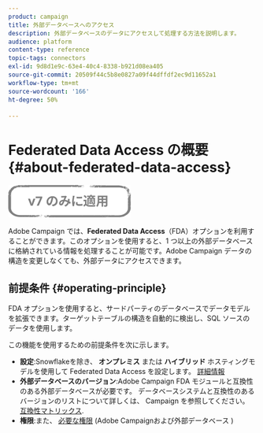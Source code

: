 ```yaml
---
product: campaign
title: 外部データベースへのアクセス
description: 外部データベースのデータにアクセスして処理する方法を説明します。
audience: platform
content-type: reference
topic-tags: connectors
exl-id: 9d8d1e9c-63e4-40c4-8338-b921d08ea405
source-git-commit: 20509f44c5b8e0827a09f44dffdf2ec9d11652a1
workflow-type: tm+mt
source-wordcount: '166'
ht-degree: 50%

---
```


# Federated Data Access の概要 {#about-federated-data-access}

![](../../assets/v7-only.svg)

Adobe Campaign では、**Federated Data Access**（FDA）オプションを利用することができます。このオプションを使用すると、1 つ以上の外部データベースに格納されている情報を処理することが可能です。Adobe Campaign データの構造を変更しなくても、外部データにアクセスできます。

## 前提条件 {#operating-principle}

FDA オプションを使用すると、サードパーティのデータベースでデータモデルを拡張できます。ターゲットテーブルの構造を自動的に検出し、SQL ソースのデータを使用します。

この機能を使用するための前提条件を次に示します。

* **設定**:Snowflakeを除き、 **オンプレミス** または **ハイブリッド** ホスティングモデルを使用して Federated Data Access を設定します。 [詳細情報](../../installation/using/hosting-models.md)
* **外部データベースのバージョン**:Adobe Campaign FDA モジュールと互換性のある外部データベースが必要です。 データベースシステムと互換性のあるバージョンのリストについて詳しくは、 Campaign を参照してください。 [互換性マトリックス](../../rn/using/compatibility-matrix.md#FederatedDataAccessFDA).
* **権限**:また、 [必要な権限](../../installation/using/remote-database-access-rights.md) (Adobe Campaignおよび外部データベース )

